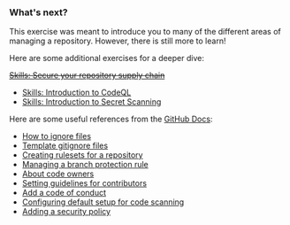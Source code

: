 ### What's next?

This exercise was meant to introduce you to many of the different areas of managing a repository. However, there is still more to learn!

Here are some additional exercises for a deeper dive:

~~[Skills: Secure your repository supply chain](https://github.com/skills/secure-repository-supply-chain)~~
*   [Skills: Introduction to CodeQL](https://github.com/skills/introduction-to-codeql)
*   [Skills: Introduction to Secret Scanning](https://github.com/skills/introduction-to-secret-scanning)

Here are some useful references from the [GitHub Docs](https://docs.github.com/en):

*   [How to ignore files](https://docs.github.com/en/get-started/git-basics/ignoring-files)
*   [Template gitignore files](https://github.com/github/gitignore)
*   [Creating rulesets for a repository](https://docs.github.com/en/repositories/configuring-branches-and-merges-in-your-repository/managing-rulesets/creating-rulesets-for-a-repository#using-fnmatch-syntax)
*   [Managing a branch protection rule](https://docs.github.com/en/repositories/configuring-branches-and-merges-in-your-repository/defining-the-mergeability-of-pull-requests/managing-a-branch-protection-rule)
*   [About code owners](https://docs.github.com/en/repositories/managing-your-repositorys-settings-and-features/customizing-your-repository/about-code-owners)
*   [Setting guidelines for contributors](https://docs.github.com/en/communities/setting-up-your-project-for-healthy-contributions/setting-guidelines-for-repository-contributors)
*   [Add a code of conduct](https://docs.github.com/en/communities/setting-up-your-project-for-healthy-contributions/adding-a-code-of-conduct-to-your-project)
*   [Configuring default setup for code scanning](https://docs.github.com/en/code-security/code-scanning/enabling-code-scanning/configuring-default-setup-for-code-scanning)
*   [Adding a security policy](https://docs.github.com/en/code-security/getting-started/adding-a-security-policy-to-your-repository)
